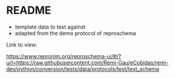 # README

-   template data to test against
-   adapted from the demo protocol of reproschema

Link to view:

https://www.repronim.org/reproschema-ui/#/?url=https://raw.githubusercontent.com/Remi-Gau/eCobidas/remi-dev/python/conversion/tests/data/protocols/test/test_schema
